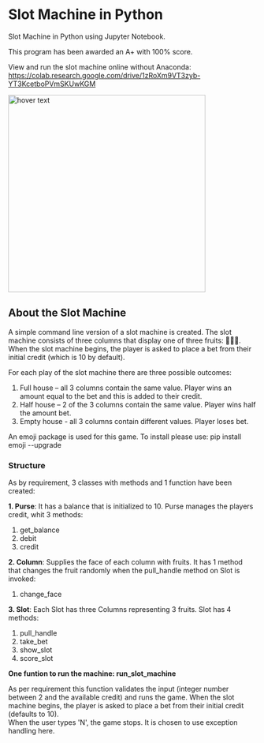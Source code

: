 # Slot Machine in Python

Slot Machine in Python using Jupyter Notebook.

This program has been awarded an A+ with 100% score.

View and run the slot machine online without Anaconda: 
https://colab.research.google.com/drive/1zRoXm9VT3zyb-YT3KcetboPVmSKUwKGM

<p align="left">
  <img src="https://github.com/scarletgrant/slot-machine-python/blob/master/screenshot_slot-machine.png" height="400" title="hover text">
<alt="screenshot">
</p>

## About the Slot Machine

A simple command line version of a slot machine is created. The slot machine consists of three columns that display one of three fruits: 🍎🍐🍊. When the slot machine begins, the player is asked to place a bet from their initial credit (which is 10 by default).  

For each play of the slot machine there are three possible outcomes:
1. Full house – all 3 columns contain the same value. Player wins an amount equal to the bet and this is added to their credit.
2. Half house – 2 of the 3 columns contain the same value. Player wins half the amount bet.
3. Empty house - all 3 columns contain different values. Player loses bet.

An emoji package is used for this game. To install please use: pip install emoji --upgrade 

### Structure
As by requirement, 3 classes with methods and 1 function have been created: 

**1. Purse**: It has a balance that is initialized to 10. Purse manages the players credit, whit 3 methods: 
1. get_balance
2. debit
3. credit

**2. Column**: Supplies the face of each column with fruits. It has 1 method that changes the fruit randomly when the pull_handle method on Slot is invoked: 
1. change_face

**3. Slot**: Each Slot has three Columns representing 3 fruits. Slot has 4 methods: 
1. pull_handle
2. take_bet
3. show_slot
4. score_slot

**One funtion to run the machine: run_slot_machine**

As per requirement this function validates the input (integer number between 2 and the available credit) and runs the game. When the slot machine begins, the player is asked to place a bet from their initial credit (defaults to 10).  
When the user types 'N', the game stops.
It is chosen to use exception handling here.
